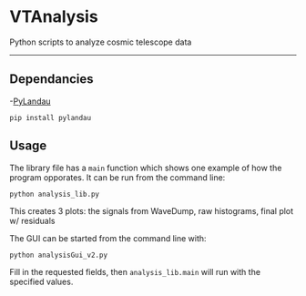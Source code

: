 # VTAnalysis
Python scripts to analyze cosmic telescope data

-------------------------------------------------
## Dependancies
-[PyLandau](https://pypi.org/project/pylandau/)
```
pip install pylandau
```

## Usage
The library file has a `main` function which shows one example of how the program opporates. It can be run from the command line:
```
python analysis_lib.py
```
This creates 3 plots: the signals from WaveDump, raw histograms, final plot w/ residuals

The GUI can be started from the command line with:
```
python analysisGui_v2.py
```
Fill in the requested fields, then `analysis_lib.main` will run with the specified values.
